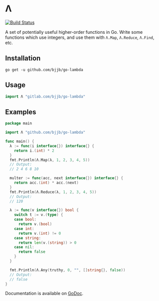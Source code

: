 # Λ

[![Build Status][badge]][home]

A set of potentially useful higher-order functions in Go. Write some functions
which use integers, and use them with `Λ.Map`, `Λ.Reduce`, `Λ.Find`, etc.

## Installation

    go get -u github.com/bjjb/go-lambda

## Usage

```go
import Λ "gitlab.com/bjjb/go-lambda"
```

## Examples

```go
package main

import Λ "github.com/bjjb/go-lambda"

func main() {
  λ := func(i interface{}) interface{} {
    return i.(int) * 2
  }
  fmt.Println(Λ.Map(λ, 1, 2, 3, 4, 5))
  // Output:
  // 2 4 6 8 10

  multer := func(acc, next interface{}) interface{} {
    return acc.(int) * acc.(next)
  }
  fmt.Println(Λ.Reduce(λ, 1, 2, 3, 4, 5))
  // Output:
  // 120

  λ := func(v interface{}) bool {
    switch t := v.(type) {
    case bool:
      return v.(bool)
    case int:
      return v.(int) != 0
    case string:
      return len(v.(string)) > 0
    case nil:
      return false
    }
  }

  fmt.Println(Λ.Any(truthy, 0, "", []string{}, false))
  // Output:
  // false
}
```

Documentation is available on [GoDoc](https://godoc.org/gitlab.com/bjjb/λ).

[home]: https://travis-ci.com/bjjb/xn--wxa
[badge]: https://travis-ci.com/bjjb/xn--wxa.svg?branch=master
